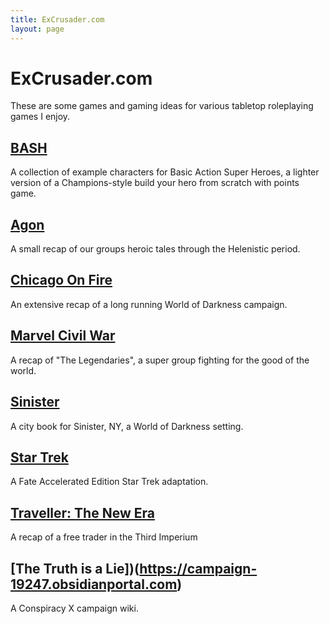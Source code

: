 ```yaml
---
title: ExCrusader.com
layout: page
---
```


# ExCrusader.com
These are some games and gaming ideas for various tabletop roleplaying games I enjoy.

## [BASH](/bash)
A collection of example characters for Basic Action Super Heroes, a lighter version of a Champions-style build your hero from scratch with points game.

## [Agon](/agon)
A small recap of our groups heroic tales through the Helenistic period.

## [Chicago On Fire](/chicagoonfire)
An extensive recap of a long running World of Darkness campaign.

## [Marvel Civil War](/marvelcivilwar)
A recap of "The Legendaries", a super group fighting for the good of the world.

## [Sinister](/sinister)
A city book for Sinister, NY, a World of Darkness setting.

## [Star Trek](/startrek)
A Fate Accelerated Edition Star Trek adaptation.

## [Traveller: The New Era](/travnewera)
A recap of a free trader in the Third Imperium

## [The Truth is a Lie])(https://campaign-19247.obsidianportal.com)
A Conspiracy X campaign wiki.
